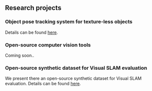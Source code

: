 
## Research projects

### Object pose tracking system for texture-less objects

Details can be found [here](https://tongjiseemct.github.io/Projects/objectpose/objectpose).


### Open-source computer vision tools

Coming soon..


### Open-source synthetic dataset for Visual SLAM evaluation

We present there an open-source synthetic dataset for Visual SLAM evaluation. Details can be found [here](https://tongjiseemct.github.io/Projects/cgdata/cgslam).